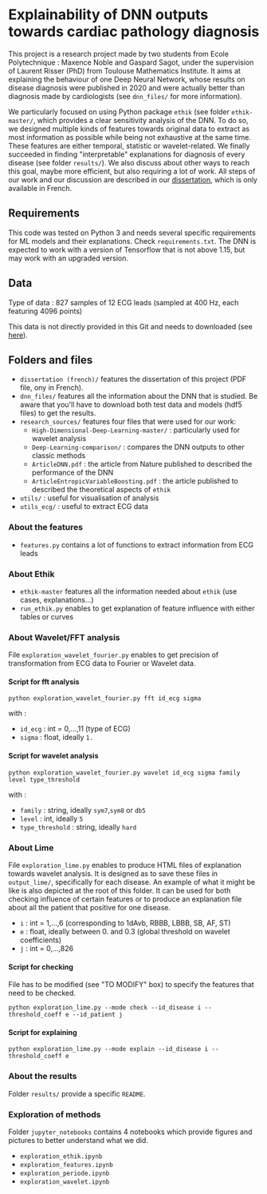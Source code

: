 # Explainability of DNN outputs towards cardiac pathology diagnosis

This project is a research project made by two students from Ecole Polytechnique : Maxence Noble and Gaspard Sagot, under the supervision of Laurent Risser (PhD) from Toulouse Mathematics Institute.
It aims at explaining the behaviour of one Deep Neural Network, whose results on disease diagnosis were published in 2020 and were actually better than diagnosis made by cardiologists (see `dnn_files/` for more information). 

We particularly focused on using Python package `ethik` (see folder `ethik-master/`, which provides a clear sensitivity analysis of the DNN. To do so, we designed multiple kinds of features towards original data to extract as most information as possible while being not exhaustive at the same time.
These features are either temporal, statistic or wavelet-related. We finally succeeded in finding "interpretable" explanations for diagnosis of every disease (see folder `results/`). We also discuss about other ways to reach this goal, maybe more efficient, but also requiring a lot of work.
All steps of our work and our discussion are described in our [dissertation](https://gitlab.com/maxencenoble/ea_recherche/-/blob/master/dissertation%20(french)/dissertation_Noble_Sagot.pdf), which is only available in French.

## Requirements

This code was tested on Python 3 and needs several specific requirements for ML models and their explanations. Check `requirements.txt`.
The DNN is expected to work with a version of Tensorflow that is not above 1.15, but may work with an upgraded version.


## Data

Type of data : 827 samples of 12 ECG leads (sampled at 400 Hz, each featuring 4096 points)

This data is not directly provided in this Git and needs to downloaded (see [here](https://gitlab.com/maxencenoble/ea_recherche/-/tree/master/dnn_files/data)).

## Folders and files

- `dissertation (french)/` features the dissertation of this project (PDF file, ony in French).
- `dnn_files/` features all the information about the DNN that is studied. Be aware that you'll have to download both test data and models (hdf5 files) to get the results.
- `research_sources/` features four files that were used for our work:
    - `High-Dimensional-Deep-Learning-master/` : particularly used for wavelet analysis
    - `Deep-Learning-comparison/` : compares the DNN outputs to other classic methods
    - `ArticleDNN.pdf` : the article from Nature published to described the performance of the DNN
    - `ArticleEntropicVariableBoosting.pdf` : the article published to described the theoretical aspects of `ethik`
- `utils/` : useful for visualisation of analysis
- `utils_ecg/` : useful to extract ECG data

### About the features

- `features.py` contains a lot of functions to extract information from ECG leads

### About Ethik

- `ethik-master` features all the information needed about `ethik` (use cases, explanations...)
- `run_ethik.py` enables to get explanation of feature influence with either tables or curves

### About Wavelet/FFT analysis

File `exploration_wavelet_fourier.py` enables to get precision of transformation from ECG data to Fourier or Wavelet data.

#### Script for fft analysis
```
python exploration_wavelet_fourier.py fft id_ecg sigma
```
with :
- `id_ecg` : int = 0,...,11 (type of ECG)
- `sigma` : float, ideally `1.`

#### Script for wavelet analysis
```
python exploration_wavelet_fourier.py wavelet id_ecg sigma family level type_threshold
```

with :
- `family` : string, ideally `sym7`,`sym8` or `db5`
- `level` : int, ideally `5`
- `type_threshold` : string, ideally `hard`

### About Lime

File `exploration_lime.py` enables to produce HTML files of explanation towards wavelet analysis. It is designed as to save these files in `output_lime/`, specifically for each disease. An example of what it might be like is also depicted at the root of this folder.
It can be used for both checking influence of certain features or to produce an explanation file about all the patient that positive for one disease.

- `i` : int = 1,...,6 (corresponding to 1dAvb, RBBB, LBBB, SB, AF, ST)
- `e` : float, ideally between 0. and 0.3 (global threshold on wavelet coefficients)
- `j` : int = 0,...,826

#### Script for checking

File has to be modified (see "TO MODIFY" box) to specify the features that need to be checked. 

```
python exploration_lime.py --mode check --id_disease i --threshold_coeff e --id_patient j
```

#### Script for explaining

```
python exploration_lime.py --mode explain --id_disease i --threshold_coeff e
```

### About the results

Folder `results/` provide a specific `README`.

### Exploration of methods

Folder `jupyter_notebooks` contains 4 notebooks which provide figures and pictures to better understand what we did.
- `exploration_ethik.ipynb`
- `exploration_features.ipynb`
- `exploration_periode.ipynb`
- `exploration_wavelet.ipynb`


